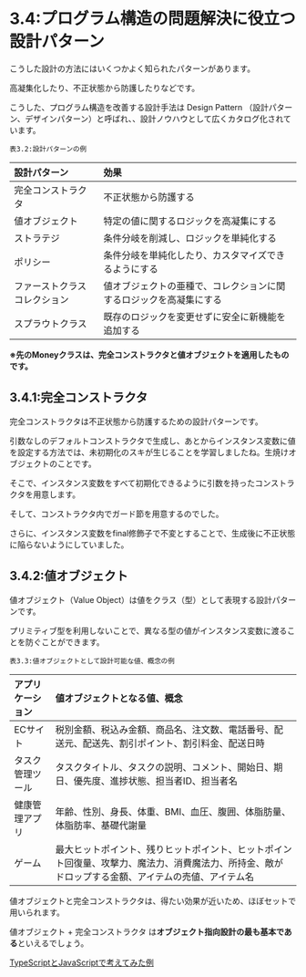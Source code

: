 # 3.4:プログラム構造の問題解決に役立つ設計パターン

こうした設計の方法にはいくつかよく知られたパターンがあります。

高凝集化したり、不正状態から防護したりなどです。


こうした、プログラム構造を改善する設計手法は Design Pattern （設計パターン、デザインパターン）と呼ばれ、、設計ノウハウとして広くカタログ化されています。

`表3.2:設計パターンの例`

|設計パターン|効果|
|:--|:--|
|完全コンストラクタ|不正状態から防護する|
|値オブジェクト|特定の値に関するロジックを高凝集にする|
|ストラテジ|条件分岐を削減し、ロジックを単純化する|
|ポリシー|条件分岐を単純化したり、カスタマイズできるようにする|
|ファーストクラスコレクション|値オブジェクトの亜種で、コレクションに関するロジックを高凝集にする|
|スプラウトクラス|既存のロジックを変更せずに安全に新機能を追加する|

**※先のMoneyクラスは、完全コンストラクタと値オブジェクトを適用したものです。**

## 3.4.1:完全コンストラクタ

完全コンストラクタは不正状態から防護するための設計パターンです。

引数なしのデフォルトコンストラクタで生成し、あとからインスタンス変数に値を設定する方法では、未初期化のスキが生じることを学習しましたね。生焼けオブジェクトのことです。

そこで、インスタンス変数をすべて初期化できるように引数を持ったコンストラクタを用意します。

そして、コンストラクタ内でガード節を用意するのでした。

さらに、インスタンス変数をfinal修飾子で不変とすることで、生成後に不正状態に陥らないようにしていました。

## 3.4.2:値オブジェクト

値オブジェクト（Value Object）は値をクラス（型）として表現する設計パターンです。

プリミティブ型を利用しないことで、異なる型の値がインスタンス変数に渡ることを防ぐことができます。

`表3.3:値オブジェクトとして設計可能な値、概念の例`

|アプリケーション|値オブジェクトとなる値、概念|
|:--|:--|
|ECサイト|税別金額、税込み金額、商品名、注文数、電話番号、配送元、配送先、割引ポイント、割引料金、配送日時|
|タスク管理ツール|タスクタイトル、タスクの説明、コメント、開始日、期日、優先度、進捗状態、担当者ID、担当者名|
|健康管理アプリ|年齢、性別、身長、体重、BMI、血圧、腹囲、体脂肪量、体脂肪率、基礎代謝量|
|ゲーム|最大ヒットポイント、残りヒットポイント、ヒットポイント回復量、攻撃力、魔法力、消費魔法力、所持金、敵がドロップする金額、アイテムの売値、アイテム名|


値オブジェクトと完全コンストラクタは、得たい効果が近いため、ほぼセットで用いられます。

値オブジェクト + 完全コンストラクタ は**オブジェクト指向設計の最も基本である**といえるでしょう。

[TypeScriptとJavaScriptで考えてみた例](../2024-01-20-Sat/readme.md)